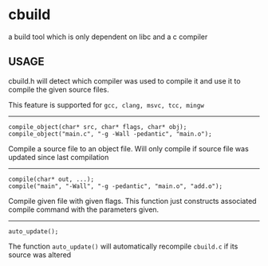 # cbuild
a build tool which is only dependent on libc and a c compiler

## USAGE

cbuild.h will detect which compiler was used to compile it and use it to compile the given source files.

This feature is supported for `gcc, clang, msvc, tcc, mingw`

---

```
compile_object(char* src, char* flags, char* obj);
compile_object("main.c", "-g -Wall -pedantic", "main.o");
```
Compile a source file to an object file. Will only compile if source file was updated since last compilation

---

```
compile(char* out, ...);
compile("main", "-Wall", "-g -pedantic", "main.o", "add.o");
```
Compile given file with given flags. This function just constructs associated compile command with the parameters given.

---

```
auto_update();
```
The function `auto_update()` will automatically recompile `cbuild.c` if its source was altered

